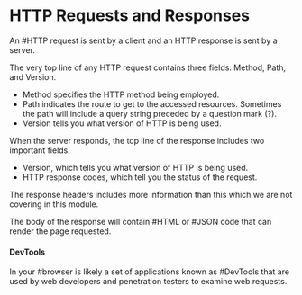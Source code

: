 # HTTP Requests and Responses

An #HTTP request is sent by a client and an HTTP response is sent by a server. 

The very top line of any HTTP request contains three fields: Method, Path, and Version.
- Method specifies the HTTP method being employed.
- Path indicates the route to get to the accessed resources. Sometimes the path will include a query string preceded by a question mark (?).
- Version tells you what version of HTTP is being used.

When the server responds, the top line of the response includes two important fields.
- Version, which tells you what version of HTTP is being used.
- HTTP response codes, which tell you the status of the request. 

The response headers includes more information than this which we are not covering in this module.

The body of the response will contain #HTML or #JSON code that can render the page requested.

#### DevTools

In your #browser is likely a set of applications known as #DevTools that are used by web developers and penetration testers to examine web requests.